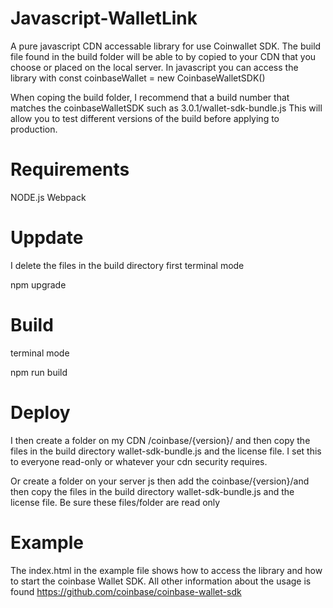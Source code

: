 # Javascript-WalletLink
 A pure javascript CDN accessable library for use Coinwallet SDK.  The build file found in the build folder will be able to by copied to your CDN that you choose or placed on the local server.  In javascript you can access the library with    const coinbaseWallet = new CoinbaseWalletSDK()   

 When coping the build folder, I recommend that a build number that matches the coinbaseWalletSDK such as 3.0.1/wallet-sdk-bundle.js  This will allow you to test different versions of the build before applying to production.

# Requirements
 NODE.js 
 Webpack

# Uppdate
 I delete the files in the build directory first
 terminal mode

 npm upgrade

# Build
terminal mode

 npm run build


# Deploy
I then create a folder on my CDN /coinbase/{version}/ and then copy the files in the build directory wallet-sdk-bundle.js and the license file.  I set this to everyone read-only or whatever your cdn security requires.

Or create a folder on your server js then add the coinbase/{version}/and then copy the files in the build directory wallet-sdk-bundle.js and the license file. Be sure these files/folder are read only


# Example
The index.html in the example file shows how to access the library and how to start the coinbase Wallet SDK.  All other information about the usage is found https://github.com/coinbase/coinbase-wallet-sdk
 
 
